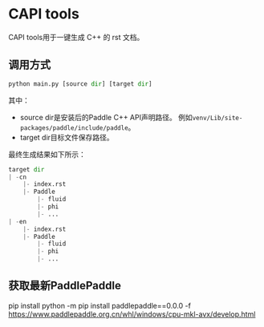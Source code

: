 # CAPI tools
CAPI tools用于一键生成 C++ 的 rst 文档。

## 调用方式
```python
python main.py [source dir] [target dir]
```

其中：
- source dir是安装后的Paddle C++ API声明路径。 例如`venv/Lib/site-packages/paddle/include/paddle`。
- target dir目标文件保存路径。

最终生成结果如下所示：
```python
target dir
| -cn
    |- index.rst
    |- Paddle
        |- fluid
        |- phi
        |- ...
| -en
    |- index.rst
    |- Paddle
        |- fluid
        |- phi
        |- ...
```

## 获取最新PaddlePaddle
pip install python -m pip install paddlepaddle==0.0.0 -f https://www.paddlepaddle.org.cn/whl/windows/cpu-mkl-avx/develop.html
